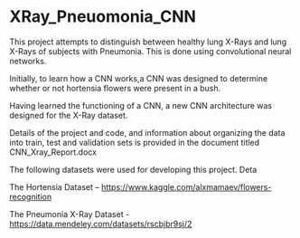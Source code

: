 # XRay_Pneuomonia_CNN
This project attempts to distinguish between healthy lung X-Rays and lung X-Rays of subjects with Pneumonia.
This is done using convolutional neural networks.

Initially, to learn how a CNN works,a CNN was designed to determine whether or not hortensia flowers were present in a bush.

Having learned the functioning of a CNN, a new CNN architecture was designed for the X-Ray dataset.

Details of the project and code, and information about organizing the data into train, test and validation sets is provided in the 
document titled CNN_Xray_Report.docx

The following datasets were used for developing this project. Deta

The Hortensia Dataset – https://www.kaggle.com/alxmamaev/flowers-recognition

The Pneumonia X-Ray Dataset - https://data.mendeley.com/datasets/rscbjbr9sj/2
